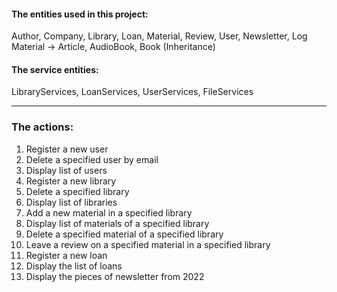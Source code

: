 <h4>The entities used in this project:</h4>
Author, Company, Library, Loan, Material, Review, User, Newsletter, Log  
Material -> Article, AudioBook, Book  (Inheritance)

<h4>The service entities:</h4>
LibraryServices, LoanServices, UserServices, FileServices  

---

<h3>The actions: </h3>

1. Register a new user    
2. Delete a specified user by email    
3. Display list of users  
4. Register a new library  
5. Delete a specified library  
6. Display list of libraries  
7. Add a new material in a specified library  
8. Display list of materials of a specified library  
9. Delete a specified material of a specified library  
10. Leave a review on a specified material in a specified library  
11. Register a new loan    
12. Display the list of loans    
13. Display the pieces of newsletter from 2022